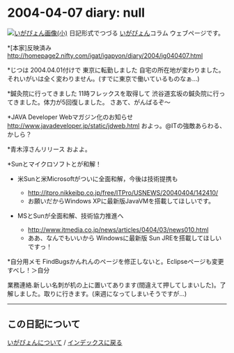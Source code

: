 2004-04-07 diary: null
=====================================================================================================
[![いがぴょん画像(小)](https://igapyon.github.io/diary/images/iga200306s.jpg "いがぴょん")](https://igapyon.github.io/diary/memo/memoigapyon.html) 日記形式でつづる [いがぴょん](https://igapyon.github.io/diary/memo/memoigapyon.html)コラム ウェブページです。

*[本家]反映済み
http://homepage2.nifty.com/igat/igapyon/diary/2004/ig040407.html

*じつは 2004.04.01付けで 東京に転勤しました
自宅の所在地が変わりました。それいがいは全く変わりません。(すでに東京で働いているものなぁ…)

*鍼灸院に行ってきました
11時フレックスを取得して 渋谷道玄坂の鍼灸院に行ってきました。体力が5回復しました。
さあて、がんばるぞ～

*JAVA Developer Webマガジン化のお知らせ
http://www.javadeveloper.jp/static/jdweb.html
およっ。@ITの強敵あらわる、かしら？

*青木淳さんリリース
およよ。

*Sunとマイクロソフトとが和解！
* 米Sunと米Microsoftがついに全面和解，今後は技術提携も
  * http://itpro.nikkeibp.co.jp/free/ITPro/USNEWS/20040404/142410/
  * お願いだからWindows XPに最新版JavaVMを搭載してほしいです。

* MSとSunが全面和解、技術協力推進へ
  * http://www.itmedia.co.jp/news/articles/0404/03/news010.html
  * ああ、なんでもいいから Windowsに最新版 Sun JREを搭載してほしいですっ！

*自分用メモ
FindBugsかんれんのページを修正しないと。Eclipseページも変更すべし！＞自分

業務連絡.新しい名刺が机の上に置いてあります(間違えて押してしまいした)。了解しました。取りに行きます。(来週になってしまいそうですが…)


----------------------------------------------------------------------------------------------------

## この日記について
[いがぴょんについて](http://www.igapyon.jp/igapyon/diary/memo/memoigapyon.html) / [インデックスに戻る](https://igapyon.github.io/diary/idxall.html)
